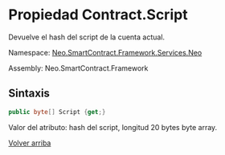 # Propiedad Contract.Script

Devuelve el hash del script de la cuenta actual.

Namespace: [Neo.SmartContract.Framework.Services.Neo](../../Neo.md)

Assembly: Neo.SmartContract.Framework

## Sintaxis

```c#
public byte[] Script {get;}
```

Valor del atributo: hash del script, longitud 20 bytes byte array.



[Volver arriba](../Account.md)
